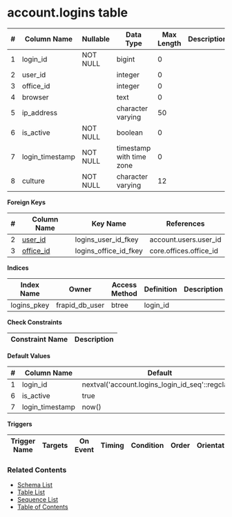 # account.logins table



| # | Column Name | Nullable | Data Type | Max Length | Description |
| --- | --- | --- | --- | --- | --- |
| 1 | login_id | NOT NULL | bigint | 0 |  |
| 2 | user_id |  | integer | 0 |  |
| 3 | office_id |  | integer | 0 |  |
| 4 | browser |  | text | 0 |  |
| 5 | ip_address |  | character varying | 50 |  |
| 6 | is_active | NOT NULL | boolean | 0 |  |
| 7 | login_timestamp | NOT NULL | timestamp with time zone | 0 |  |
| 8 | culture | NOT NULL | character varying | 12 |  |



**Foreign Keys**

| # | Column Name | Key Name | References |
| --- | --- | --- | --- |
| 2 | [user_id](../account/users.md) | logins_user_id_fkey | account.users.user_id |
| 3 | [office_id](../core/offices.md) | logins_office_id_fkey | core.offices.office_id |



**Indices**

| Index Name | Owner | Access Method | Definition | Description |
| --- | --- | --- | --- | --- |
| logins_pkey | frapid_db_user | btree | login_id |  |



**Check Constraints**

| Constraint Name | Description |
| --- | --- |



**Default Values**

| # | Column Name | Default |
| --- | --- | --- |
| 1 | login_id | nextval('account.logins_login_id_seq'::regclass) |
| 6 | is_active | true |
| 7 | login_timestamp | now() |


**Triggers**

| Trigger Name | Targets | On Event | Timing | Condition | Order | Orientation | Description |
| --- | --- | --- | --- | --- | --- | --- | --- |


### Related Contents
* [Schema List](../../schemas.md)
* [Table List](../../tables.md)
* [Sequence List](../../sequences.md)
* [Table of Contents](../../README.md)
